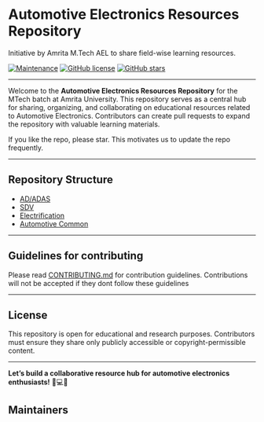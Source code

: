 # Automotive Electronics Resources Repository  

Initiative by Amrita M.Tech AEL to share field-wise learning resources.

[![Maintenance](https://img.shields.io/badge/Maintained%3F-yes-green.svg)](https://github.com/Amrita-AEL/Resources/graphs/contributors) [![GitHub license](https://img.shields.io/github/license/Naereen/StrapDown.js.svg)](https://github.com/Amrita-AEL/Resources/blob/master/LICENSE.md) [![GitHub stars](https://img.shields.io/github/stars/Amrita-AEL/Resources?style=social)](https://github.com/Amrita-AEL/Resources/stargazers)


---

Welcome to the **Automotive Electronics Resources Repository** for the MTech batch at Amrita University. This repository serves as a central hub for sharing, organizing, and collaborating on educational resources related to Automotive Electronics. Contributors can create pull requests to expand the repository with valuable learning materials.  

If you like the repo, please star. This motivates us to update the repo frequently.

---

## **Repository Structure**  

- [AD/ADAS](ad-adas)  
- [SDV](sdv)  
- [Electrification](electrification)  
- [Automotive Common](automotive-common)  

---


## Guidelines for contributing
Please read [CONTRIBUTING.md](CONTRIBUTING.md) for contribution guidelines. Contributions will not be accepted if they dont follow these guidelines

---

## **License**  
This repository is open for educational and research purposes. Contributors must ensure they share only publicly accessible or copyright-permissible content.  

---

**Let’s build a collaborative resource hub for automotive electronics enthusiasts!** 🚗💻🔋

## Maintainers

